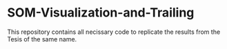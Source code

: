 # SOM-Visualization-and-Trailing
This repository contains all necissary code to replicate the results from the Tesis of the same name.
